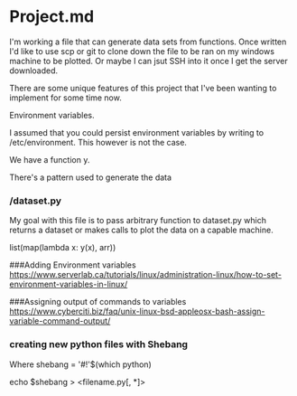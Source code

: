 # Project.md

I'm working a file that can generate data sets from functions.
Once written I'd like to use scp or git to clone down the file to be ran on my windows machine
to be plotted. Or maybe I can jsut SSH into it once I get the server downloaded.

There are some unique features of this project that I've been wanting to implement for some time now.


Environment variables.

I assumed that you could persist environment variables by writing to /etc/environment.
This however is not the case.




We have a function y.

There's a pattern used to generate the data


### /dataset.py
My goal with this file is to pass arbitrary function to dataset.py
which returns a dataset or makes calls to plot the data on a capable machine.



list(map(lambda x: y(x), arr))


###Adding Environment variables
https://www.serverlab.ca/tutorials/linux/administration-linux/how-to-set-environment-variables-in-linux/

###Assigning output of commands to variables
https://www.cyberciti.biz/faq/unix-linux-bsd-appleosx-bash-assign-variable-command-output/

### creating new python files with Shebang
Where shebang = '#!'$(which python)

echo $shebang > <filename.py[, *]>






